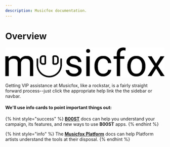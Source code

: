 ```yaml
---
description: Musicfox documentation.
---
```


# Overview

![](.gitbook/assets/logo-default-dark.png)

Getting VIP assistance at Musicfox, like a rockstar, is a fairly straight forward process--just click the appropriate help link the the sidebar or navbar. 

#### We'll use info cards to point important things out:

{% hint style="success" %}
[**B00ST**](b00st/) docs can help you understand your campaign, its features, and new ways to use **B00ST** apps.
{% endhint %}

{% hint style="info" %}
The [**Musicfox Platform**](musicfox-platform.md) docs can help Platform artists understand the tools at their disposal.
{% endhint %}



